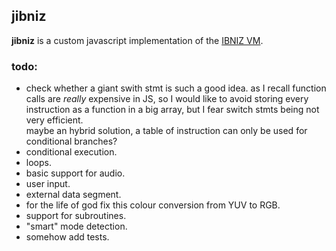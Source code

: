 ## jibniz
**jibniz** is a custom javascript implementation of the [IBNIZ VM](http://pelulamu.net/ibniz/).

### todo:
- check whether a giant swith stmt is such a good idea. as I recall function calls are *really* expensive in JS, so I would like to avoid storing every instruction as a function in a big array, but I fear switch stmts being not very efficient.  
  maybe an hybrid solution, a table of instruction can only be used for conditional branches?
- conditional execution.
- loops.
- basic support for audio.
- user input.
- external data segment.
- for the life of god fix this colour conversion from YUV to RGB.
- support for subroutines.
- "smart" mode detection.
- somehow add tests.
